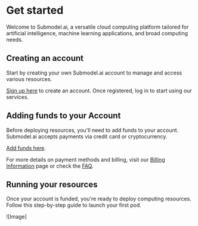# Get started

Welcome to Submodel.ai, a versatile cloud computing platform tailored for artificial intelligence, machine learning applications, and broad computing needs.

## Creating an account

Start by creating your own Submodel.ai account to manage and access various resources.

[Sign up here](https://submodel.ai/#/signup) to create an account. Once registered, log in to start using our services.

## Adding funds to your Account

Before deploying resources, you'll need to add funds to your account. Submodel.ai accepts payments via credit card or cryptocurrency.

[Add funds here](https://submodel.ai/#/recharge).

For more details on payment methods and billing, visit our [Billing Information](Billing%20information.md) page or check the [FAQ](../Hosting/FAQ).

## Running your resources

Once your account is funded, you're ready to deploy computing resources. Follow this step-by-step guide to launch your first pod.

![Image]